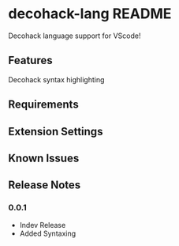 # decohack-lang README

Decohack language support for VScode!

## Features

Decohack syntax highlighting

## Requirements

## Extension Settings

## Known Issues

## Release Notes

### 0.0.1

- Indev Release
- Added Syntaxing
